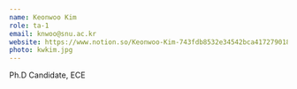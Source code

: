 ```yaml
---
name: Keonwoo Kim
role: ta-1
email: knwoo@snu.ac.kr
website: https://www.notion.so/Keonwoo-Kim-743fdb8532e34542bca4172790183849
photo: kwkim.jpg
---
```

Ph.D Candidate, ECE